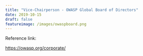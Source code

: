 ```yaml
---
title: "Vice-Chairperson - OWASP Global Board of Directors"
date: 2019-10-15
draft: false
featureimage: /images/owaspboard.png
---
```


Reference link:

https://owasp.org/corporate/
